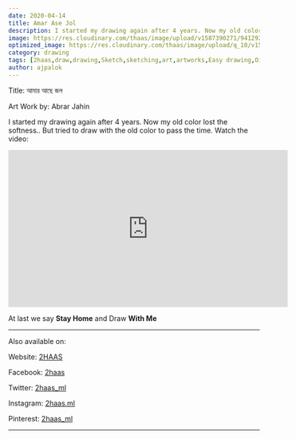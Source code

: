 ```yaml
---
date: 2020-04-14
title: Amar Ase Jol
description: I started my drawing again after 4 years. Now my old color...
image: https://res.cloudinary.com/thaas/image/upload/v1587390271/94129223_611080246151103_4939358946499743207_n.jpg_emc17p.jpg
optimized_image: https://res.cloudinary.com/thaas/image/upload/q_10/v1587390271/94129223_611080246151103_4939358946499743207_n.jpg_emc17p.jpg
category: drawing
tags: [2haas,draw,drawing,Sketch,sketching,art,artworks,Easy drawing,Oil pastel,Oil,Pastel,Black and white,Black,And,White,Amar,Ase,Jol,Amar ase jol,আমার আছে জল,আমার,আছে,জল]
author: ajpalok
---
```


Title: আমার আছে জল
  
Art Work by: Abrar Jahin 

I started my drawing again after 4 years. Now my old color lost the softness.. But tried to draw with the old color to pass the time. Watch the video:
<iframe width="560" height="315" src="https://www.youtube-nocookie.com/embed/aPH-It6tL0I" frameborder="0" allow="accelerometer; autoplay; encrypted-media; gyroscope; picture-in-picture" allowfullscreen></iframe>
  
At last we say **Stay Home** and Draw **With Me**

- - -

Also available on:  

Website: [2HAAS](https://2haas.ml/)  

Facebook: [2haas](https://facebook.com/2haas)  

Twitter: [2haas_ml](https://twitter.com/2haas_ml)  

Instagram: [2haas.ml](https://instagram.com/2haas.ml)  

Pinterest: [2haas_ml](https://pinterest.com/2haas_ml)  

- - -
